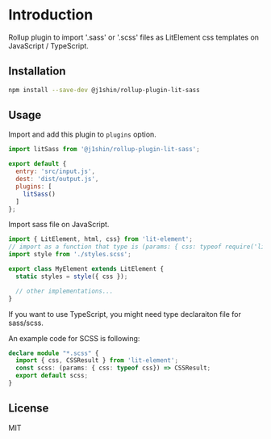 # Introduction

Rollup plugin to import '.sass' or '.scss' files as LitElement css templates on JavaScript / TypeScript.

## Installation

```bash
npm install --save-dev @j1shin/rollup-plugin-lit-sass
```

## Usage

Import and add this plugin to `plugins` option.

```javascript
import litSass from '@j1shin/rollup-plugin-lit-sass';

export default {
  entry: 'src/input.js',
  dest: 'dist/output.js',
  plugins: [
    litSass()
  ]
};
```

Import sass file on JavaScript.

```javascript
import { LitElement, html, css} from 'lit-element';
// import as a function that type is (params: { css: typeof require('lit-element').css }) => CSSResult
import style from './styles.scss';

export class MyElement extends LitElement {
  static styles = style({ css });

  // other implementations...
}
```

If you want to use TypeScript, you might need type declaraiton file for sass/scss.

An example code for SCSS is following:

```typescript
declare module "*.scss" {
  import { css, CSSResult } from 'lit-element';
  const scss: (params: { css: typeof css}) => CSSResult;
  export default scss;
}
```

## License

MIT
